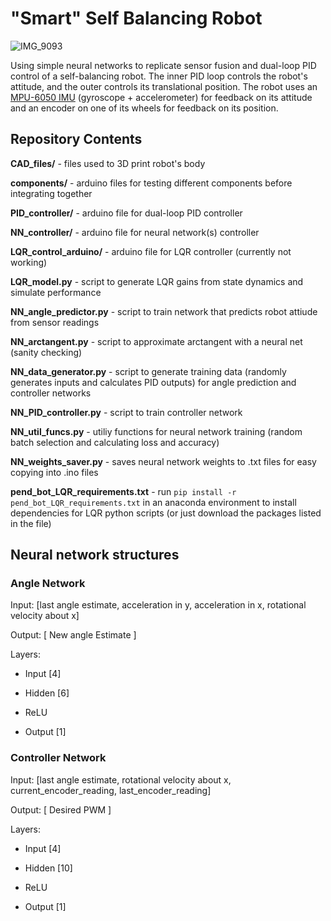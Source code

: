 
# "Smart" Self Balancing Robot

![IMG_9093](https://user-images.githubusercontent.com/496532/125873024-a41c8e8c-5947-4981-8f8b-3741dd35afd8.JPG)


Using simple neural networks to replicate sensor fusion and dual-loop PID control of a self-balancing robot. The inner PID loop controls the robot's attitude, and the outer controls its translational position. The robot uses an [MPU-6050 IMU](https://www.adafruit.com/product/3886) (gyroscope + accelerometer) for feedback on its attitude and an encoder on one of its wheels for feedback on its position.

## Repository Contents

**CAD_files/** - files used to 3D print robot's body

**components/** - arduino files for testing different components before integrating together

**PID_controller/** - arduino file for dual-loop PID controller

**NN_controller/** - arduino file for neural network(s) controller

**LQR_control_arduino/** - arduino file for LQR controller (currently not working)

**LQR_model.py** - script to generate LQR gains from state dynamics and simulate performance

**NN_angle_predictor.py** - script to train network that predicts robot attiude from sensor readings

**NN_arctangent.py** - script to approximate arctangent with a neural net (sanity checking)

**NN_data_generator.py** - script to generate training data (randomly generates inputs and calculates PID outputs) for angle prediction and controller networks

**NN_PID_controller.py** - script to train controller network

**NN_util_funcs.py** - utiliy functions for neural network training (random batch selection and calculating loss and accuracy)

**NN_weights_saver.py** - saves neural network weights to .txt files for easy copying into .ino files

**pend_bot_LQR_requirements.txt** - run `pip install -r pend_bot_LQR_requirements.txt` in an anaconda environment to install dependencies for LQR python scripts (or just download the packages listed in the file)

## Neural network structures

### Angle Network

Input: \[last angle estimate, acceleration in y, acceleration in x, rotational velocity about x]

Output: \[ New angle Estimate ]

Layers:

* Input \[4]

* Hidden \[6]

* ReLU

* Output \[1]

### Controller Network

Input: \[last angle estimate, rotational velocity about x, current_encoder_reading, last_encoder_reading]

Output: \[ Desired PWM ]

Layers:

* Input \[4]

* Hidden \[10]

* ReLU

* Output \[1]

